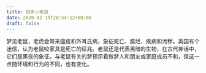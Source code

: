 ```yaml
---
title: 很多小老鼠
date: 2020-02-15T20:54:12+08:00
draft: false
---
```


梦见老鼠，老虎会带来瘟疫和外耳氏病，象征死亡、腐烂、疾病和污秽。英国有个迷信，认为老鼠咬家具是死亡的征兆。老鼠还是代表黑暗的生物，在古代神话中，它们是黑夜的象征。与老鼠有关的梦预示着做梦人和朋友或家庭成员不和，但这一点随环境和行为的不同，也有变化。